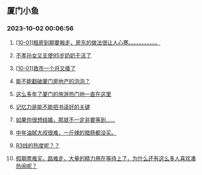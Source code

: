 ## 厦门小鱼 
### 2023-10-02 00:06:56

1. [[10-01]租房到期要搬走，房东的做法很让人心寒。。。。。。。。。。。](http://bbs.xmfish.com/read-htm-tid-18081715.html)

2. [不孝孙女又支使95岁奶奶干活了](http://bbs.xmfish.com/read-htm-tid-18081643.html)

3. [[10-01]救市一个月又痿了](http://bbs.xmfish.com/read-htm-tid-18081712.html)

4. [能不能戳破厦门房地产的泡泡？](http://bbs.xmfish.com/read-htm-tid-18081723.html)

5. [这么多年了厦门的旅游热门地一直在这里](http://bbs.xmfish.com/read-htm-tid-18081709.html)

6. [记忆力是能不能把书读好的关键](http://bbs.xmfish.com/read-htm-tid-18081679.html)

7. [如果你很想结婚，那就不一定非要等到……](http://bbs.xmfish.com/read-htm-tid-18081716.html)

8. [中年油腻大叔很难，一斤辣的腊肠都没买。](http://bbs.xmfish.com/read-htm-tid-18081719.html)

9. [R3线的热度呢？？](http://bbs.xmfish.com/read-htm-tid-18081591.html)

10. [假期票难买，路难走，大量的精力用在等待上了，为什么还有这么多人喜欢凑热闹呢？](http://bbs.xmfish.com/read-htm-tid-18081706.html)

